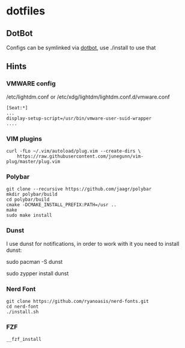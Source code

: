 # dotfiles

## DotBot

  Configs can be symlinked via [dotbot](https://git.io/dotbot), use ./install to use that 

## Hints

### VMWARE config

/etc/lightdm.conf or /etc/xdg/lightdm/lightdm.conf.d/vmware.conf

	[Seat:*]
	...
	display-setup-script=/usr/bin/vmware-user-suid-wrapper
	....


### VIM plugins

	curl -fLo ~/.vim/autoload/plug.vim --create-dirs \
		https://raw.githubusercontent.com/junegunn/vim-plug/master/plug.vim

### Polybar

	git clone --recursive https://github.com/jaagr/polybar
	mkdir polybar/build
	cd polybar/build
	cmake -DCMAKE_INSTALL_PREFIX:PATH=/usr ..
	make
	sudo make install

### Dunst

I use dunst for notifications, in order to work with it you need to install dunst:

  sudo pacman -S dunst
  
  sudo zypper install dunst

### Nerd Font

	git clone https://github.com/ryanoasis/nerd-fonts.git
	cd nerd-font
	./install.sh

### FZF

	__fzf_install
